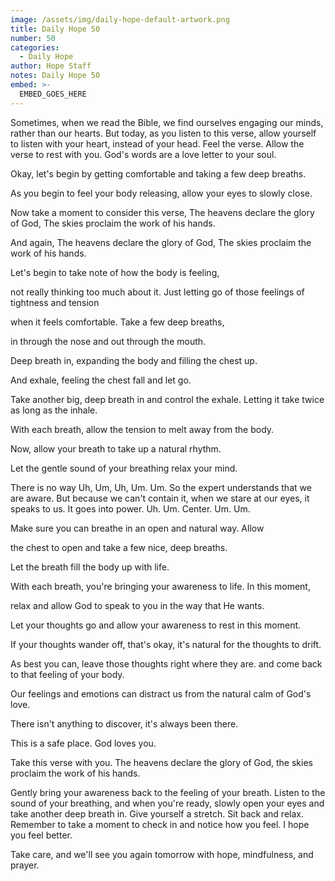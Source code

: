 ```yaml
---
image: /assets/img/daily-hope-default-artwork.png
title: Daily Hope 50
number: 50
categories:
  - Daily Hope
author: Hope Staff
notes: Daily Hope 50
embed: >-
  EMBED_GOES_HERE
---
```

Sometimes, when we read the Bible, we find ourselves engaging our minds, rather than our hearts. But today, as you listen to this verse, allow yourself to listen with your heart, instead of your head. Feel the verse. Allow the verse to rest with you. God's words are a love letter to your soul.

Okay, let's begin by getting comfortable and taking a few deep breaths.

As you begin to feel your body releasing, allow your eyes to slowly close.

Now take a moment to consider this verse, The heavens declare the glory of God, The skies proclaim the work of his hands.

And again, The heavens declare the glory of God, The skies proclaim the work of his hands.

Let's begin to take note of how the body is feeling,

not really thinking too much about it. Just letting go of those feelings of tightness and tension

when it feels comfortable. Take a few deep breaths,

in through the nose and out through the mouth.

Deep breath in, expanding the body and filling the chest up.

And exhale, feeling the chest fall and let go.

Take another big, deep breath in and control the exhale. Letting it take twice as long as the inhale.

With each breath, allow the tension to melt away from the body.

Now, allow your breath to take up a natural rhythm.

Let the gentle sound of your breathing relax your mind.

There is no way Uh, Um, Uh, Um. Um. So the expert understands that we are aware. But because we can't contain it, when we stare at our eyes, it speaks to us. It goes into power. Uh. Um. Center. Um. Um.

Make sure you can breathe in an open and natural way. Allow

the chest to open and take a few nice, deep breaths.

Let the breath fill the body up with life.

With each breath, you're bringing your awareness to life. In this moment,

relax and allow God to speak to you in the way that He wants.

Let your thoughts go and allow your awareness to rest in this moment.

If your thoughts wander off, that's okay, it's natural for the thoughts to drift.

As best you can, leave those thoughts right where they are. and come back to that feeling of your body.

Our feelings and emotions can distract us from the natural calm of God's love.

There isn't anything to discover, it's always been there.

This is a safe place. God loves you.

Take this verse with you. The heavens declare the glory of God, the skies proclaim the work of his hands.

Gently bring your awareness back to the feeling of your breath. Listen to the sound of your breathing, and when you're ready, slowly open your eyes and take another deep breath in. Give yourself a stretch. Sit back and relax. Remember to take a moment to check in and notice how you feel. I hope you feel better.

Take care, and we'll see you again tomorrow with hope, mindfulness, and prayer.


